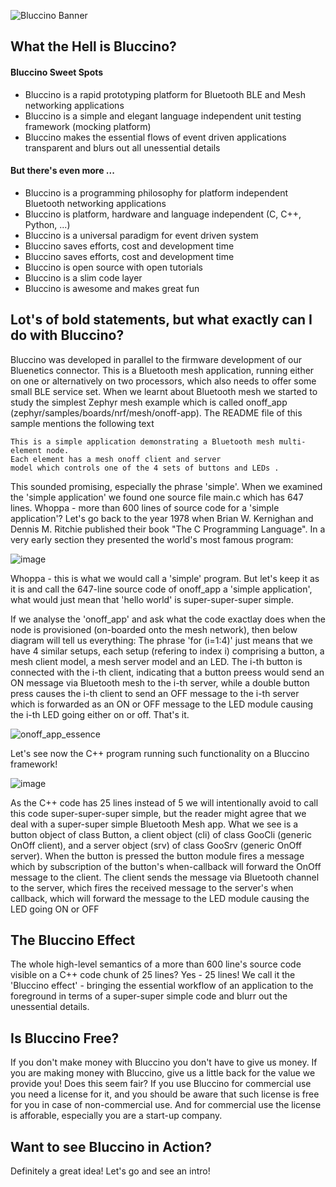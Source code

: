 ![Bluccino Banner](https://user-images.githubusercontent.com/39674928/145687742-748bacf8-e285-45de-ac3b-af922959222a.jpg)


## What the Hell is Bluccino?

#### Bluccino Sweet Spots

* Bluccino is a rapid prototyping platform for Bluetooth BLE and Mesh networking applications
* Bluccino is a simple and elegant language independent unit testing framework (mocking platform)
* Bluccino makes the essential flows of event driven applications transparent and blurs out all unessential details

#### But there's even more ...

* Bluccino is a programming philosophy for platform independent Bluetooth networking applications
* Bluccino is platform, hardware and language independent (C, C++, Python, ...)
* Bluccino is a universal paradigm for event driven system
* Bluccino saves efforts, cost and development time
* Bluccino saves efforts, cost and development time
* Bluccino is open source with open tutorials
* Bluccino is a slim code layer
* Bluccino is awesome and makes great fun

## Lot's of bold statements, but what exactly can I do with Bluccino?

Bluccino was developed in parallel to the firmware development of our Bluenetics connector.
This is a Bluetooth mesh application, running either on one or alternatively on two processors, which also needs to offer some small BLE service set. When we learnt about Bluetooth mesh we started to study the simplest Zephyr mesh example which is called onoff_app (zephyr/samples/boards/nrf/mesh/onoff-app). The README file of this sample mentions the following text

```
This is a simple application demonstrating a Bluetooth mesh multi-element node.
Each element has a mesh onoff client and server
model which controls one of the 4 sets of buttons and LEDs .
```

This sounded promising, especially the phrase 'simple'. When we examined the 'simple application' we found one source file main.c which has 647 lines. Whoppa - more than 600 lines of source code for a 'simple application'? Let's go back to the year 1978 when Brian W. Kernighan and Dennis M. Ritchie published their book "The C Programming Language". In a very early section they presented the world's most famous program:  

![image](https://user-images.githubusercontent.com/17394277/145695547-f0345886-8ad6-487f-973e-6e99c6c4ccbc.png)

Whoppa - this is what we would call a 'simple' program. But let's keep it as it is and call the 647-line source code of onoff_app a 'simple application', what would just mean that 'hello world' is super-super-super simple.

If we analyse the 'onoff_app' and ask what the code exactlay does when the node is provisioned (on-boarded onto the mesh network), then below diagram will tell us everything: The phrase 'for (i=1:4)' just means that we have 4 similar setups, each setup (refering to index i) comprising a button, a mesh client model, a mesh server model and an LED. The i-th button is connected with the i-th client, indicating that a button preess would send an ON message via Bluetooth mesh to the i-th server, while a double button press causes the i-th client to send an OFF message to the i-th server which is forwarded as an ON or OFF message to the LED module causing the i-th LED going either on or off. That's it.  

![onoff_app_essence](https://user-images.githubusercontent.com/17394277/145696057-b7fba735-ed74-4f4e-b8b9-9a1e0d1c1407.png)

Let's see now the C++ program running such functionality on a Bluccino framework!

![image](https://user-images.githubusercontent.com/17394277/145696286-a38c4422-be82-47da-837c-e6a5cef88d17.png)

As the C++ code has 25 lines instead of 5 we will intentionally avoid to call this code super-super-super simple, but the reader might agree that we deal with a super-super simple Bluetooth Mesh app. What we see is a button object of class Button, a client object (cli) of class GooCli (generic OnOff client), and a server object (srv) of class GooSrv (generic OnOff server). When the button is pressed the button module fires a message which by subscription of the button's when-callback will forward the OnOff message to the client. The client sends the message via Bluetooth channel to the server, which fires the received message to the server's when callback, which will forward the message to the LED module causing the LED going ON or OFF

## The Bluccino Effect

The whole high-level semantics of a more than 600 line's source code visible on a C++ code chunk of 25 lines?
Yes - 25 lines! We call it the 'Bluccino effect' - bringing the essential workflow of an application to the foreground in terms of a super-super simple code and blurr out the unessential details. 


## Is Bluccino Free?

If you don't make money with Bluccino you don't have to give us money. If you are making money with Bluccino, give us a little back for the value we provide you! Does this seem fair? If you use Bluccino for commercial use you need a license for it, and you should be aware that such license is free for you in case of non-commercial use. And for commercial use the license is afforable, especially you are a start-up company.  

## Want to see Bluccino in Action?

Definitely a great idea! Let's go and see an intro!
